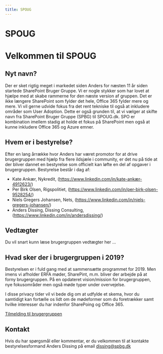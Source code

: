 ```yaml
---
title: SPOUG
---
```


# SPOUG

# Velkommen til SPOUG 
## Nyt navn? 
Der er sket rigtig meget i markedet siden Anders for næsten 11 år siden startede SharePoint Bruger Gruppe.  Vi er nogle stykker som har lovet at hjælpe med at skabe rammerne for den næste version af gruppen. Det er ikke længere SharePoint som fylder det hele, Office 365 fylder mere og mere. Vi vil gerne udvide fokus fra det rent tekniske til også at inkludere områder som User Adoption. Dette er også grunden til, at vi vælger at skifte navn fra SharePoint Bruger Gruppe (SPBG) til SPOUG.dk. SPO er kombination imellem stadig at holde et fokus på SharePoint men også at kunne inkludere Office 365 og Azure emner. 


## Hvem er i bestyrelse? 
Efter en lang årrække hvor Anders har været promotor for at drive brugergruppen med hjælp fra flere ildsjæle i community, er det nu på tide at der bliver dannet en bestyrelse som officielt kan løfte en del af opgaver i brugergruppen. Bestyrelse består i dag af: 
- Kate Ankær, Nykredit, (https://www.linkedin.com/in/kate-ankær-4912623/) 
- Per Birk Olsen, Rigspolitiet, (https://www.linkedin.com/in/per-birk-olsen-9528254/) 
- Niels Gregers Johansen, Nets, (https://www.linkedin.com/in/niels-gregers-johansen/) 
- Anders Dissing, Dissing Consulting, (https://www.linkedin.com/in/andersdissing/) 

## Vedtægter
Du vil snart kunn læse brugergruppen vedtægter her ...

## Hvad sker der i brugergruppen i 2019? 
Bestyrelsen er i fuld gang med at sammensætte programmet for 2019. Men imens vi afholder ERFA møder, SharePint, m.m. bliver der arbejde på at forny brugergruppen. På en opdateret vision/mission for brugergruppen, nye fokusområder men også møde typer under overvejelse.  

I disse privacy tider vil vi bede dig om at udfylde et skema, hvor du samtidigt kan fortælle os lidt om de mødeformer som du foretrækker samt hvilke interesser du har indenfor SharePoing og Office 365.

[Tilmelding til brugergruppen](https://forms.office.com/Pages/ResponsePage.aspx?id=jyLcefLIFkCL8LmQtscumDXy7pvYSc1JjCiq1a6rCEtUMlUzN0xJOUw3UktSNUxTWkNEMUcyTzVNWS4u)

## Kontakt 
Hvis du har spørgsmål eller kommentar, er du velkommen til at kontakte bestyrelsesformand Anders Dissing på email [dissing@spbg.dk](mailto:dissing@spbg.dk)
